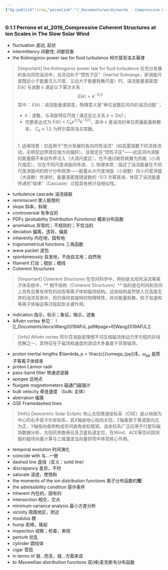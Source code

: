 ```yaml
---
{"dg-publish":true,"permalink":"/_Documents/words/words - Compressive Coherent Structures at Ion Scales in The Slow Solar Wind/","noteIcon":"default","created":"2025-08-13T20:50:41.776+08:00","updated":"2025-10-10T21:57:20.358+08:00"}
---
```


### 0.1.1 Perrone et al_2016_Compressive Coherent Structures at Ion Scales in The Slow Solar Wind 

- fluctuation 波动, 起伏
- intermittency 间歇性; 间歇现象
- the Kolmogorov power law for fluid turbulence 柯尔莫哥洛夫幂律
> [!important] the Kolmogorov power law for fluid turbulence
> 在充分发展的各向同性湍流中，当流动处于“惯性子区”（Inertial Subrange，即涡旋尺度既远小于能量注入尺度，又远大于能量耗散尺度）时，湍流能量谱密度  $E(k)$ 与波数 $k$ 满足以下幂次关系：
> $$E(k) \propto k^{-5/3}$$
> 其中：
> $E(k)$：湍流能量谱密度，物理意义是“单位波数区间内的湍流动能”；
> - $k$：波数，与涡旋特征尺度 $l$ 满足反比关系 $k \approx 2\pi/l$；
> - 完整表达式为 $E(k) = C_k \varepsilon^{2/3} k^{-5/3}$，其中 $\varepsilon$ 是湍流的单位质量能量耗散率， $C_k \approx 1.5$ 为柯尔莫哥洛夫常数。  
> <br>
> 1. 适用场景：仅适用于“充分发展的各向同性湍流”（如高雷诺数下的流体流动，无明显边界效应或方向偏好），且限定在“惯性子区”——此区间内涡旋的能量既不来自外界注入（大涡尺度区），也不通过粘性耗散为热能（小涡尺度区），仅在不同尺度涡旋间传递。
> 2. 物理本质：描述了湍流能量在不同尺度涡旋间的统计分布规律——能量从大尺度涡旋（小波数）向小尺度涡旋（大波数）传递时，能量谱密度随波数的 -5/3 次幂衰减，体现了湍流能量传递的“级串”（Cascade）过程具有统计自相似性。
> 
- turbulence cascade 湍流级联
- reminiscent 使人联想的
- slope 斜率，斜坡
- controversial 有争议的
- PDFs (probability Distribution Functions) 概率分布函数
- anomalous 异常的；不规则的；不恰当的
- deviation 偏离，违背，偏差
- inherently 内在地，固有地
- trigonometrical functions 三角函数
- wave packet  波包
- spontaneously 自发地，不由自主地；自然地
- filament 灯丝；细丝；细线
- Coherent Structures
> [!important] Coherent Structures
> 在空间科学中，特别是太阳风湍流等离子体系统中，** 相干结构（Coherent Structures）** 指的是在时间和空间上具有显著有序性的动态等离子体和磁场结构。这些结构虽然嵌入在高度无序的湍流背景中，但仍保持其独特的物理特性，并对能量耗散、粒子加速和等离子体输运等过程起到关键作用。
- indication 指示，标示；象征，暗示，迹象
- Alfvén vortex   参见：
![[_Documents/docs/Wang2019APJL.pdf#page=6|Wang2019APJL]]
> [!info] Alfvén vortex 
> 阿尔芬涡旋是理想不可压缩磁流体动力学方程的非线性解之一，其特征在于磁场和速度的波动大多垂直于背景磁场。
- proton inertial lengths  $\lambda_p = \frac{c}{\omega_{pp}}$，$\omega_{pp}$ 是质子等离子体频率
- proton Larmor radii  
- pass-band filter 带通滤波器
- apogee 远地点
- fluxgate magnetometers 磁通门磁强计
- bulk velocity 牵连速度 （bulk: 主体）
- aberration 偏离
- GSE Framedashed lines
> [!info] Geocentric Solar Ecliptic
> 地心太阳黄道坐标系（GSE）是以地球为中心的右手笛卡尔坐标系，其X轴由地心指向太阳，Z轴垂直于黄道面向北为正，Y轴指向昏侧构成空间直角坐标框架。该坐标系广泛应用于行星际磁场数据分析、太阳风参数表征及卫星轨道定位，在Wind、ACE等空间探测器的磁场向量计算与三维激波法向量研究中体现核心作用。
- temporal evolution  时间演化
- coincide with 与...一致
- dashed line 虚线（反义：solid line）
- discrepancy 差异，不符
- saturate 浸透，使饱和
- the moments of the ion distribution functions  离子分布函数的**矩**
- the admissibility condition 容许条件
- inherent  内在的，固有的
- intersection 相交，交点
- minimum variance analysis  最小方差分析
- vicinity 周围地区，附近
- modulus 模
- hump 驼峰，隆起
- inspection 视察；检查，审视
- perturb 扰乱
- cylinder 圆柱体
- cigar 雪茄
- in terms of 就...而言，就...方面来说
- bi-Maxwellian distribution functions 双(峰)麦克斯韦分布函数

























